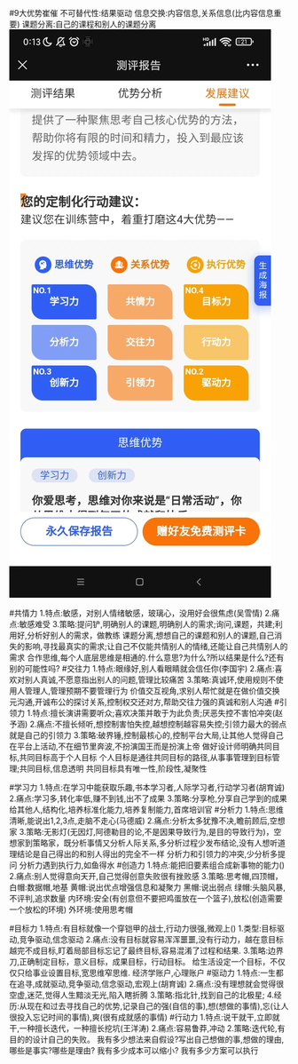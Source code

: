 #9大优势崔催
不可替代性:结果驱动
信息交换:内容信息,关系信息(比内容信息重要)
课题分离:自己的课程和别人的课题分离
![](.z_thinking_00_优势模型_images/dc2a909b.png)



#共情力
1.特点:敏感，对别人情绪敏感，玻璃心，没用好会很焦虑(吴雪情)
2.痛点:敏感难受
3.策略:提问铲,明确别人的课题,明确别人的需求;询问,课题，共建;利用好,分析好别人的需求，做教练
       课题分离,想想自己的课题和别人的课题,自己消失的影响,寻找最真实的需求;让自己不仅能共情别人的情绪,还能让自己共情别人的需求
       合作思维,每个人底层思维是相通的.什么意思?为什么?所以结果是什么?还有别的可能性吗?
#交往力
1.特点:眼缘好,别人看眼睛就会信任你(李国宇)
2.痛点:喜欢对别人真诚,不愿意指出别人的问题,管理比较痛苦
3.策略:真诚环,使用规则不使用人管理人,管理预期不要管理行为
      价值交互视角,求别人帮忙就是在做价值交换
      元沟通,开诚布公的探讨关系,控制权交还对方,帮助交往力强的真诚和别人沟通
#引领力
1.特点:擅长演讲需要听众;喜欢决策并敢于为此负责;厌恶失控不害怕冲突(赵予涵)
2.痛点:不擅长倾听,想控制害怕失控,越想控制越容易失控;引领力最大的弱点就是自己的引领力
3.策略:破界锤,控制最核心的,控制平台大局,让其他人觉得自己在平台上活动,不在细节里奔波,不扮演国王而是扮演上帝
      做好设计师明确共同目标,共同目标高于个人目标
      个人目标是通往共同目标的路径,从事事管理到目标管理;共同目标,信息透明
      共同目标具有唯一性,阶段性,凝聚性



#学习力
1.特点:在学习中能获取乐趣,书本学习者,人际学习者,行动学习者(胡育诚)
2.痛点:学习多,转化率低,赚不到钱,出不了成果
3.策略:分享枪,分享自己学到的成果给其他人,结构化,培养标准化能力,培养复制能力,首席培训官
#分析力
1.特点:思维清晰,能说出1,2,3点,走脑不走心(马德威)
2.痛点:分析太多犹豫不决,瞻前顾后,空想家
3.策略:无影灯(无因灯,阿德勒目的论,不是因果导致行为,是目的导致行为)，空想家到策略家，既分析事情又分析人际关系,多分析过程少发布结论,没有人想听道理结论是自己得出的和别人得出的完全不一样
  分析力和引领力的冲突,少分析多提问
  分析力遇到执行力,如鱼得水
#创造力
1.特点:能把旧要素组合成新事物的能力()
2.痛点:别人觉得意向天开,自己觉得创意失败很有挫败感
3.策略:思考帽,四顶帽，白帽:数据帽,地基 黄帽:说出优点增强信息和凝聚力  黑帽:说出弱点  绿帽:头脑风暴,不评判,追求数量
  内环境:安全(有创意但不要把鸡蛋放在一个篮子),放松(创造需要一个放松的环境)
  外环境:使用思考帽



#目标力
1.特点:有目标就像一个穿铠甲的战士,行动力很强,微观上()
1.类型:目标驱动,竞争驱动,信念驱动
2.痛点:没有目标就容易浑浑噩噩,没有行动力，越在意目标越完不成目标,盯着局部目标忘记了最终目标,容易混淆了过程和结果.
3.策略:边界刀,正确制定目标，意义目标，成果目标，行动目标。
  给生活设定一个目标，不仅仅只给事业设置目标,宽思维窄思维.
  经济学账户,心理账户
#驱动力
1.特点:一生都在追寻,成就驱动,竞争驱动,信念驱动,宏观上(胡育诚)
2.痛点:没有理想就会觉得很空虚,迷茫,觉得人生黯淡无光,陷入瞎折腾
3.策略:指北针,找到自己的北极星;
4.经历:从现在和过去寻找自己的优势,记录自己的强(自信的事),想(想做的事情),忘(让人很投入忘记时间的事情),爽(很有成就感的事情)
#行动力
1.特点:说干就干,立即就干,一种擅长迭代，一种擅长挖坑(王洋涛)
2.痛点:容易鲁莽,冲动
2.策略:迭代轮,有目的的设计自己的失败。
  我有多少想法来自假设?写出自己想做的事,想做的理由,哪些是事实?哪些是理由?
  我有多少成本可以缩小?
  我有多少方案可以执行
